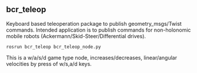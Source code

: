 ## bcr_teleop

Keyboard based teleoperation package to publish geometry_msgs/Twist commands. Intended application is to publish commands for non-holonomic mobile robots (Ackermann/Skid-Steer/Differential drives). 

`rosrun bcr_teleop bcr_teleop_node.py`

This is a w/a/s/d game type node, increases/decreases, linear/angular velocities by press of w/s,a/d keys.
